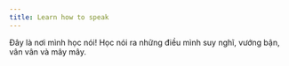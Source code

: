 ```yaml
---
title: Learn how to speak 
---
```


Đây là nơi mình học nói! Học nói ra những điều mình suy nghĩ, vướng bận, vân vân và mây mây.
